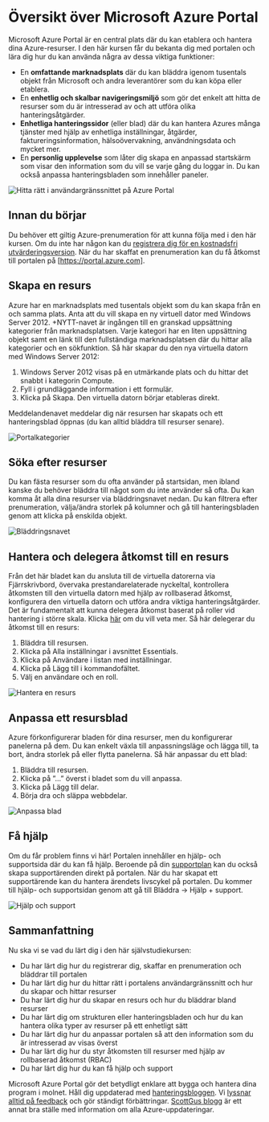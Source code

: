 <properties
    pageTitle="Översikt över Microsoft Azure Portal"
    description="Lär dig hur du använder Microsoft Azure Portal."
    services=""
    documentationCenter=""
    authors="davidwrede"
    manager="dwrede"
    editor="jimbe"/>

<tags
    ms.service="na"
    ms.workload="na"
    ms.tgt_pltfrm="na"
    ms.devlang="na"
    ms.topic="hero-article"
    ms.date="12/16/2015"
    ms.author="dwrede"/>

# Översikt över Microsoft Azure Portal

Microsoft Azure Portal är en central plats där du kan etablera och hantera dina Azure-resurser.  I den här kursen får du bekanta dig med portalen och lära dig hur du kan använda några av dessa viktiga funktioner:
- En **omfattande marknadsplats** där du kan bläddra igenom tusentals objekt från Microsoft och andra leverantörer som du kan köpa eller etablera.
- En **enhetlig och skalbar navigeringsmiljö** som gör det enkelt att hitta de resurser som du är intresserad av och att utföra olika hanteringsåtgärder.
- **Enhetliga hanteringssidor** (eller blad) där du kan hantera Azures många tjänster med hjälp av enhetliga inställningar, åtgärder, faktureringsinformation, hälsoövervakning, användningsdata och mycket mer.
- En **personlig upplevelse** som låter dig skapa en anpassad startskärm som visar den information som du vill se varje gång du loggar in.  Du kan också anpassa hanteringsbladen som innehåller paneler.

 ![Hitta rätt i användargränssnittet på Azure Portal][UIOrientation]

## Innan du börjar

Du behöver ett giltig Azure-prenumeration för att kunna följa med i den här kursen.  Om du inte har någon kan du [registrera dig för en kostnadsfri utvärderingsversion](https://azure.microsoft.com/pricing/free-trial/).  När du har skaffat en prenumeration kan du få åtkomst till portalen på [https://portal.azure.com].

## Skapa en resurs

Azure har en marknadsplats med tusentals objekt som du kan skapa från en och samma plats.  Anta att du vill skapa en ny virtuell dator med Windows Server 2012.  +NYTT-navet är ingången till en granskad uppsättning kategorier från marknadsplatsen.  Varje kategori har en liten uppsättning objekt samt en länk till den fullständiga marknadsplatsen där du hittar alla kategorier och en sökfunktion. Så här skapar du den nya virtuella datorn med Windows Server 2012:  

1.  Windows Server 2012 visas på en utmärkande plats och du hittar det snabbt i kategorin Compute.  
2.  Fyll i grundläggande information i ett formulär.
3.  Klicka på Skapa. Den virtuella datorn börjar etableras direkt.

Meddelandenavet meddelar dig när resursen har skapats och ett hanteringsblad öppnas (du kan alltid bläddra till resurser senare).

![Portalkategorier][PortalCategories]


## Söka efter resurser

Du kan fästa resurser som du ofta använder på startsidan, men ibland kanske du behöver bläddra till något som du inte använder så ofta.  Du kan komma åt alla dina resurser via bläddringsnavet nedan.  Du kan filtrera efter prenumeration, välja/ändra storlek på kolumner och gå till hanteringsbladen genom att klicka på enskilda objekt.

![Bläddringsnavet][BrowseHub]

## Hantera och delegera åtkomst till en resurs

Från det här bladet kan du ansluta till de virtuella datorerna via Fjärrskrivbord, övervaka prestandarelaterade nyckeltal, kontrollera åtkomsten till den virtuella datorn med hjälp av rollbaserad åtkomst, konfigurera den virtuella datorn och utföra andra viktiga hanteringsåtgärder.  Det är fundamentalt att kunna delegera åtkomst baserat på roller vid hantering i större skala.  Klicka [här](./active-directory/role-based-access-control-configure.md) om du vill veta mer. Så här delegerar du åtkomst till en resurs:

1.  Bläddra till resursen.
2.  Klicka på Alla inställningar i avsnittet Essentials.
3.  Klicka på Användare i listan med inställningar.
4.  Klicka på Lägg till i kommandofältet.
5.  Välj en användare och en roll.

![Hantera en resurs][ManageResource]

## Anpassa ett resursblad

Azure förkonfigurerar bladen för dina resurser, men du konfigurerar panelerna på dem.  Du kan enkelt växla till anpassningsläge och lägga till, ta bort, ändra storlek på eller flytta panelerna. Så här anpassar du ett blad:

1.  Bläddra till resursen.
2.  Klicka på ”...” överst i bladet som du vill anpassa.
3.  Klicka på Lägg till delar.
4.  Börja dra och släppa webbdelar.  

![Anpassa blad][CustomizeBlades]

## Få hjälp

Om du får problem finns vi här!  Portalen innehåller en hjälp- och supportsida där du kan få hjälp.  Beroende på din [supportplan](https://azure.microsoft.com/support/plans/) kan du också skapa supportärenden direkt på portalen.  När du har skapat ett supportärende kan du hantera ärendets livscykel på portalen. Du kommer till hjälp- och supportsidan genom att gå till Bläddra -> Hjälp + support.  

![Hjälp och support][HelpSupport]

## Sammanfattning

Nu ska vi se vad du lärt dig i den här självstudiekursen:
- Du har lärt dig hur du registrerar dig, skaffar en prenumeration och bläddrar till portalen
- Du har lärt dig hur du hittar rätt i portalens användargränssnitt och hur du skapar och hittar resurser
- Du har lärt dig hur du skapar en resurs och hur du bläddrar bland resurser
- Du har lärt dig om strukturen eller hanteringsbladen och hur du kan hantera olika typer av resurser på ett enhetligt sätt
- Du har lärt dig hur du anpassar portalen så att den information som du är intresserad av visas överst
- Du har lärt dig hur du styr åtkomsten till resurser med hjälp av rollbaserad åtkomst (RBAC)
- Du har lärt dig hur du kan få hjälp och support

Microsoft Azure Portal gör det betydligt enklare att bygga och hantera dina program i molnet.  Håll dig uppdaterad med [hanteringsbloggen](https://azure.microsoft.com/blog/topics/management/). Vi [lyssnar alltid på feedback](https://feedback.azure.com/forums/223579-azure-preview-portal/) och gör ständigt förbättringar.  [ScottGus blogg](http://weblogs.asp.net/scottgu) är ett annat bra ställe med information om alla Azure-uppdateringar.

[UIOrientation]: ./media/azure-portal-how-to-use/azure_portal_1.png
[PortalCategories]: ./media/azure-portal-how-to-use/azure_portal_2.png
[BrowseHub]: ./media/azure-portal-how-to-use/azure_portal_3.png
[ManageResource]: ./media/azure-portal-how-to-use/azure_portal_4.png
[CustomizeBlades]: ./media/azure-portal-how-to-use/azure_portal_5.png
[HelpSupport]: ./media/azure-portal-how-to-use/azure_portal_6.png



<!--HONumber=Jun16_HO2-->


